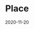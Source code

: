 ---
title: Place
description: Valentino is an Italian luxury fashion brand. I led the restyling of the intranet portal used by Valentino employees. Main functionalities include calendar, company news, social stream, magazine stream and online courses.
client: Valentino
skills:
  - Product Design
  - User Interface
  - User Experience
  - Interaction Design
date: 2020-11-20
finished: false
layout: work
permalink: false
thumbnail: static/valentino-place.jpg
---